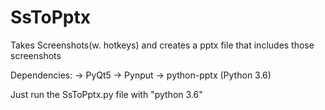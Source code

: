 # SsToPptx

Takes Screenshots(w. hotkeys) and creates a pptx file that includes those screenshots

Dependencies:
-> PyQt5
-> Pynput
-> python-pptx (Python 3.6)


Just run the SsToPptx.py file with "python 3.6"
